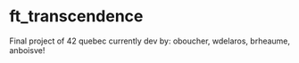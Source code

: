 # ft_transcendence

Final project of 42 quebec currently dev by: oboucher, wdelaros, brheaume, anboisve!
